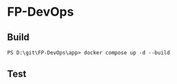 # FP-DevOps

## Build
```ps
PS D:\git\FP-DevOps\app> docker compose up -d --build
```

## Test
```ps

```